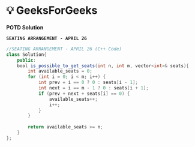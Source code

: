 # **💡  GeeksForGeeks**
**POTD Solution**

**`SEATING ARRANGEMENT - APRIL 26`**

```java
//SEATING ARRANGEMENT - APRIL 26 (C++ Code)
class Solution{
    public:
    bool is_possible_to_get_seats(int n, int m, vector<int>& seats){
        int available_seats = 0;
        for (int i = 0; i < m; i++) {
            int prev = i == 0 ? 0 : seats[i - 1];
            int next = i == m - 1 ? 0 : seats[i + 1];
            if (prev + next + seats[i] == 0) {
                available_seats++;
                i++;
            } 
        }
    
        return available_seats >= n;
    }
};
```
